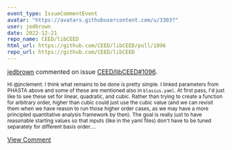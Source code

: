 ```yaml
---
event_type: IssueCommentEvent
avatar: "https://avatars.githubusercontent.com/u/3303?"
user: jedbrown
date: 2022-12-21
repo_name: CEED/libCEED
html_url: https://github.com/CEED/libCEED/pull/1096
repo_url: https://github.com/CEED/libCEED
---
```


<a href='https://github.com/jedbrown' target='_blank'>jedbrown</a> commented on issue <a href='https://github.com/CEED/libCEED/pull/1096' target='_blank'>CEED/libCEED#1096</a>.

<small>Hi @jnclement. I think what remains to be done is pretty simple. I linked parameters from PHASTA above and some of these are mentioned also in `blasius.yaml`. At first pass, I'd just like to see these set for linear, quadratic, and cubic. Rather than trying to create a function for arbitrary order, higher than cubic could just use the cubic value (and we can revisit them when we have reason to run those higher order cases, as we may have a more principled quantitative analysis framework by then). The goal is really just to have reasonable starting values so that inputs (like in the yaml files) don't have to be tuned separately for different basis order....</small>

<a href='https://github.com/CEED/libCEED/pull/1096' target='_blank'>View Comment</a>
